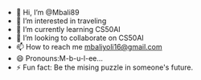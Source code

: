 - 👋 Hi, I’m @Mbali89
- 👀 I’m interested in traveling
- 🌱 I’m currently learning CS50AI
- 💞️ I’m looking to collaborate on CS50AI
- 📫 How to reach me mbaliyoli16@gmail.com
- 😄 Pronouns:M-b-u-l-ee...
- ⚡ Fun fact: Be the mising puzzle in someone's future.

<!---
Mbali89/Mbali89 is a ✨ special ✨ repository because its `README.md` (this file) appears on your GitHub profile.
You can click the Preview link to take a look at your changes.
--->
